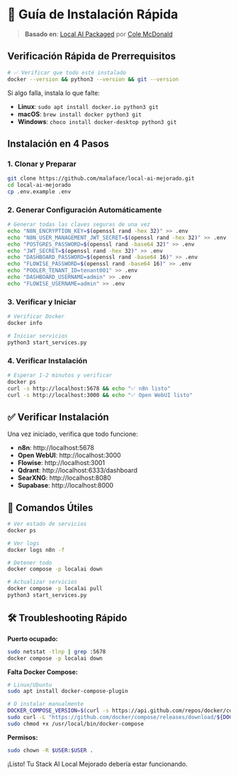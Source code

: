 # 🚀 Guía de Instalación Rápida

> **Basado en**: [Local AI Packaged](https://github.com/coleam00/local-ai-packaged) por [Cole McDonald](https://github.com/coleam00)

## Verificación Rápida de Prerrequisitos

```bash
# ✅ Verificar que todo esté instalado
docker --version && python3 --version && git --version
```

Si algo falla, instala lo que falte:
- **Linux**: `sudo apt install docker.io python3 git`
- **macOS**: `brew install docker python3 git`
- **Windows**: `choco install docker-desktop python3 git`

## Instalación en 4 Pasos

### 1. Clonar y Preparar
```bash
git clone https://github.com/malaface/local-ai-mejorado.git
cd local-ai-mejorado
cp .env.example .env
```

### 2. Generar Configuración Automáticamente
```bash
# Generar todas las claves seguras de una vez
echo "N8N_ENCRYPTION_KEY=$(openssl rand -hex 32)" >> .env
echo "N8N_USER_MANAGEMENT_JWT_SECRET=$(openssl rand -hex 32)" >> .env
echo "POSTGRES_PASSWORD=$(openssl rand -base64 32)" >> .env
echo "JWT_SECRET=$(openssl rand -hex 32)" >> .env
echo "DASHBOARD_PASSWORD=$(openssl rand -base64 16)" >> .env
echo "FLOWISE_PASSWORD=$(openssl rand -base64 16)" >> .env
echo "POOLER_TENANT_ID=tenant001" >> .env
echo "DASHBOARD_USERNAME=admin" >> .env
echo "FLOWISE_USERNAME=admin" >> .env
```

### 3. Verificar y Iniciar
```bash
# Verificar Docker
docker info

# Iniciar servicios
python3 start_services.py
```

### 4. Verificar Instalación
```bash
# Esperar 1-2 minutos y verificar
docker ps
curl -s http://localhost:5678 && echo "✅ n8n listo"
curl -s http://localhost:3000 && echo "✅ Open WebUI listo"
```

## ✅ Verificar Instalación

Una vez iniciado, verifica que todo funcione:

- **n8n**: http://localhost:5678
- **Open WebUI**: http://localhost:3000
- **Flowise**: http://localhost:3001
- **Qdrant**: http://localhost:6333/dashboard
- **SearXNG**: http://localhost:8080
- **Supabase**: http://localhost:8000

## 🔧 Comandos Útiles

```bash
# Ver estado de servicios
docker ps

# Ver logs
docker logs n8n -f

# Detener todo
docker compose -p localai down

# Actualizar servicios
docker compose -p localai pull
python3 start_services.py
```

## 🛠️ Troubleshooting Rápido

**Puerto ocupado:**
```bash
sudo netstat -tlnp | grep :5678
docker compose -p localai down
```

**Falta Docker Compose:**
```bash
# Linux/Ubuntu
sudo apt install docker-compose-plugin

# O instalar manualmente
DOCKER_COMPOSE_VERSION=$(curl -s https://api.github.com/repos/docker/compose/releases/latest | grep 'tag_name' | cut -d\" -f4)
sudo curl -L "https://github.com/docker/compose/releases/download/${DOCKER_COMPOSE_VERSION}/docker-compose-linux-x86_64" -o /usr/local/bin/docker-compose
sudo chmod +x /usr/local/bin/docker-compose
```

**Permisos:**
```bash
sudo chown -R $USER:$USER .
```

¡Listo! Tu Stack AI Local Mejorado debería estar funcionando.